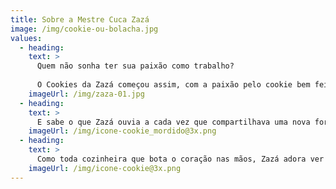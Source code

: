 ```yaml
---
title: Sobre a Mestre Cuca Zazá
image: /img/cookie-ou-bolacha.jpg
values:
  - heading: 
    text: >
      Quem não sonha ter sua paixão como trabalho?
      
      O Cookies da Zazá começou assim, com a paixão pelo cookie bem feito, com ingredientes de primeira, selecionados para agradar gente querida com uma fornada de biscoitos fresquinhos.
    imageUrl: /img/zaza-01.jpg
  - heading: 
    text: >
      E sabe o que Zazá ouvia a cada vez que compartilhava uma nova fornada de cookies? “Que delícia! Você tinha que vender isso!”. Pois assim a ideia foi amadurecendo, Zazá passou pelo árduo trabalho de provar novas e tradicionais receitas, e agora divide sua paixão e suas melhores criações com vocês.
    imageUrl: /img/icone-cookie_mordido@3x.png
  - heading: 
    text: >
      Como toda cozinheira que bota o coração nas mãos, Zazá adora ver a reação de quem prova suas delícias. Os Cookies da Zazá te fizeram feliz? Faça a Zazá feliz compartilhando uma foto desse momento com a hashtag #cookiesdazaza. O cookie preferido da Zazá é o de pedaços de chocolate com creme de avelã. E o seu, já descobriu?
    imageUrl: /img/icone-cookie@3x.png
---
```

